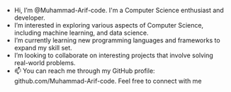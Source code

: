 -  Hi, I’m @Muhammad-Arif-code. I'm a Computer Science enthusiast and developer.
-  I’m interested in exploring various aspects of Computer Science, including machine learning, and data science.
-  I’m currently learning new programming languages and frameworks to expand my skill set.
-  I’m looking to collaborate on interesting projects that involve solving real-world problems.
- 📫 You can reach me through my GitHub profile: github.com/Muhammad-Arif-code. Feel free to connect with me

